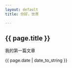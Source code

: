 ```yaml
---
layout: default
title: 你好，世界

---
```

<h2>{{ page.title }}</h2>
<p>我的第一篇文章</p>
<p>{{ page.date | date_to_string }}</p>

